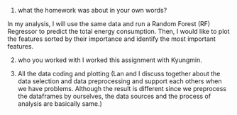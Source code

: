 1. what the homework was about in your own words?

In my analysis, I will use the same data and run a Random Forest (RF) Regressor to predict the total energy consumption. 
Then, I would like to plot the features sorted by their importance and identify the most important features.

2. who you worked with
I worked this assignment with Kyungmin. 

3. All the data coding and plotting 
(Lan and I discuss together about the data selection and data preprocessing and support each others when we have problems. 
Although the result is different since we preprocess the dataframes by ourselves, the data sources and the process of analysis are basically same.)
